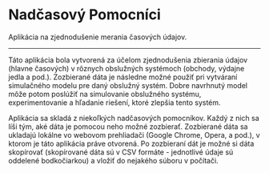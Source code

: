 # Nadčasový Pomocníci

Aplikácia na zjednodušenie merania časových údajov.

---

Táto aplikácia bola vytvorená za účelom zjednodušenia zbierania údajov (hlavne časových) v rôznych obslužných systémoch (obchody, výdajne jedla a pod.). Zozbierané dáta je následne možné použiť pri vytváraní simulačného modelu pre daný obslužný systém. Dobre navrhnutý model môže potom poslúžiť na simulovanie obslužného systému, experimentovanie a hľadanie riešení, ktoré zlepšia tento systém.

Aplikácia sa skladá z niekoľkých nadčasových pomocníkov. Každý z nich sa líši tým, aké dáta je pomocou neho možné zozbierať. Zozbierané dáta sa ukladajú lokálne vo webovom prehliadači (Google Chrome, Opera, a pod.), v ktorom je táto aplikácia práve otvorená. Po zozbieraní dát je možné si dáta skopírovať (skopírované dáta sú v CSV formáte - jednotlivé údaje sú oddelené bodkočiarkou) a vložiť do nejakého súboru v počítači.

